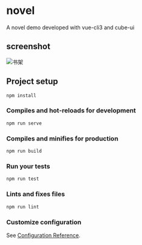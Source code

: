 # novel
A novel demo developed with vue-cli3 and cube-ui

## screenshot
![书架](https://github.com/vanbolee/xiaoshuo/blob/master/src/assets/screenshot/1.jpg)

## Project setup
```
npm install
```

### Compiles and hot-reloads for development
```
npm run serve
```

### Compiles and minifies for production
```
npm run build
```

### Run your tests
```
npm run test
```

### Lints and fixes files
```
npm run lint
```

### Customize configuration
See [Configuration Reference](https://cli.vuejs.org/config/).
